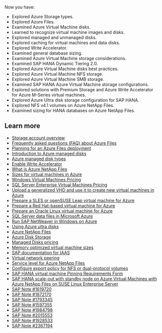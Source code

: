 Now you have:

- Explored Azure Storage types.
- Explored Azure Files.
- Examined Azure Virtual Machine disks.
- Learned to recognize virtual machine images and disks.
- Explored managed and unmanaged disks.
- Explored caching for virtual machines and data disks.
- Explored Write Accelerator.
- Examined general database sizing.
- Examined Azure Virtual Machine storage considerations.
- Examined SAP HANA Dynamic Tiering 2.0.
- Explored Azure Virtual Machine disks best practices.
- Explored Azure Virtual Machine NFS storage.
- Explored Azure Virtual Machine SMB storage.
- Examined SAP HANA Azure Virtual Machine storage configurations.
- Explored solutions with Premium Storage and Azure Write Accelerator for Azure M-Series virtual machines.
- Explored Azure Ultra disk storage configuration for SAP HANA.
- Explored NFS v4.1 volumes on Azure NetApp Files.
- Examined sizing for HANA databases on Azure NetApp Files.

## Learn more

- [Storage account overview](/azure/storage/common/storage-account-overview)
- [Frequently asked questions (FAQ) about Azure Files](/azure/storage/files/storage-files-faq)
- [Planning for an Azure Files deployment](/azure/storage/files/storage-files-planning)
- [Introduction to Azure managed disks](/azure/virtual-machines/managed-disks-overview)
- [Azure managed disk types](/azure/virtual-machines/disks-types)
- [Enable Write Accelerator](/azure/virtual-machines/how-to-enable-write-accelerator)
- [What is Azure NetApp Files](/azure/azure-netapp-files/azure-netapp-files-introduction)
- [Sizes for virtual machines in Azure](/azure/virtual-machines/sizes)
- [Windows Virtual Machines Pricing](https://azure.microsoft.com/pricing/details/virtual-machines/windows/)
- [SQL Server Enterprise Virtual Machines Pricing](https://azure.microsoft.com/pricing/details/virtual-machines/sql-server-enterprise/)
- [Upload a generalized VHD and use it to create new virtual machines in Azure](/azure/virtual-machines/windows/upload-generalized-managed)
- [Prepare a SLES or openSUSE Leap virtual machine for Azure](/azure/virtual-machines/linux/suse-create-upload-vhd)
- [Prepare a Red Hat-based virtual machine for Azure](/azure/virtual-machines/linux/redhat-create-upload-vhd)
- [Prepare an Oracle Linux virtual machine for Azure](/azure/virtual-machines/linux/oracle-create-upload-vhd)
- [SQL Server data files in Microsoft Azure](/sql/relational-databases/databases/sql-server-data-files-in-microsoft-azure)
- [Run SAP NetWeaver in Windows on Azure](/azure/architecture/reference-architectures/sap/sap-netweaver)
- [Using Azure ultra disks](/azure/virtual-machines/linux/disks-enable-ultra-ssd)
- [Azure NetApp Files](https://azure.microsoft.com/services/netapp/)
- [Azure Disk Storage](https://azure.microsoft.com/services/managed-disks/)
- [Managed Disks pricing](https://azure.microsoft.com/pricing/details/managed-disks/)
- [Memory optimized virtual machine sizes](/azure/virtual-machines/linux/sizes-memory)
- [SAP documentation for IAAS](https://www.sap.com/dmc/exp/2014-09-02-hana-hardware/enEN/#/solutions?filters=v:deCertified;iaas;ve:24)
- [Virtual network peering](/azure/virtual-network/virtual-network-peering-overview)
- [Service level for Azure NetApp Files](/azure/azure-netapp-files/azure-netapp-files-service-levels)
- [Configure export policy for NFS or dual-protocol volumes](/azure/azure-netapp-files/azure-netapp-files-configure-export-policy)
- [SAP HANA virtual machine Pinning Requirements Form](https://forms.office.com/Pages/ResponsePage.aspx?id=v4j5cvGGr0GRqy180BHbRxjSlHBUxkJBjmARn57skvdUQlJaV0ZBOE1PUkhOVk40WjZZQVJXRzI2RC4u)
- [SAP HANA scale-out with standby node on Azure Virtual Machines with Azure NetApp Files on SUSE Linux Enterprise Server](/azure/virtual-machines/workloads/sap/sap-hana-scale-out-standby-netapp-files-suse)
- [SAP Note \#1619720](https://me.sap.com/notes/1619720)
- [SAP Note \#1872170](https://me.sap.com/notes/1872170)
- [SAP Note \#1793345](https://me.sap.com/notes/1793345)
- [SAP Note \#1597355](https://me.sap.com/notes/1597355)
- [SAP Note \#1984798](https://me.sap.com/notes/1984798)
- [SAP Note \#2015553](https://me.sap.com/notes/2015553)
- [SAP Note \#1928533](https://me.sap.com/notes/1928533)
- [SAP Note \#2367194](https://me.sap.com/notes/2367194)

